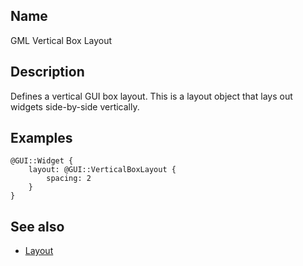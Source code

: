 ## Name

GML Vertical Box Layout

## Description

Defines a vertical GUI box layout. This is a layout object that lays out widgets side-by-side vertically.

## Examples

```gml
@GUI::Widget {
    layout: @GUI::VerticalBoxLayout {
        spacing: 2
    }
}
```

## See also

-   [Layout](help://man/5/GML-Layout)
